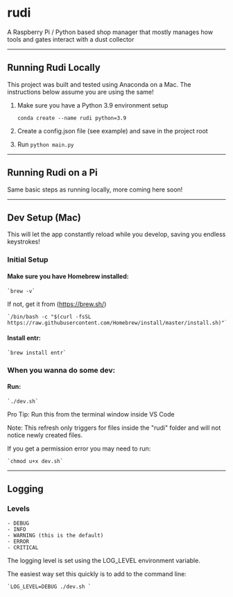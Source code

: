 # rudi
A Raspberry Pi / Python based shop manager that mostly manages how tools and gates interact with a dust collector

---

## Running Rudi Locally

This project was built and tested using Anaconda on a Mac. The instructions below assume you are using the same!

1. Make sure you have a Python 3.9 environment setup

    `conda create --name rudi python=3.9`

2. Create a config.json file (see example) and save in the project root

3. Run `python main.py`

---

## Running Rudi on a Pi

Same basic steps as running locally, more coming here soon!

---

## Dev Setup (Mac)

This will let the app constantly reload while you develop, saving you endless keystrokes!

### Initial Setup

#### Make sure you have Homebrew installed:

    `brew -v`

If not, get it from (https://brew.sh/)

    `/bin/bash -c "$(curl -fsSL https://raw.githubusercontent.com/Homebrew/install/master/install.sh)"`

#### Install entr:

    `brew install entr`

### When you wanna do some dev:

#### Run:
    `./dev.sh`

Pro Tip: Run this from the terminal window inside VS Code

Note: This refresh only triggers for files inside the "rudi" folder and will not notice newly created files.

If you get a permission error you may need to run:

    `chmod u+x dev.sh`

---

## Logging

### Levels

    - DEBUG
    - INFO
    - WARNING (this is the default)
    - ERROR
    - CRITICAL

The logging level is set using the LOG_LEVEL environment variable.

The easiest way set this quickly is to add to the command line:

    `LOG_LEVEL=DEBUG ./dev.sh `
